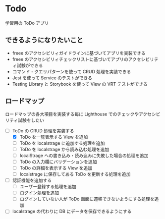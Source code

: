 # Todo

学習用の ToDo アプリ

## できるようになりたいこと

- freee のアクセシビリィガイドラインに基づいてアプリを実装できる
- freee のアクセシビリィチェックリストに基づいてアプリのアクセシビリティ試験ができる
- コマンド・クエリパターンを使って CRUD 処理を実装できる
- Jest を使って Service のテストができる
- Testing Library と Storybook を使って View の VRT テストができる

## ロードマップ

ロードマップの各大項目を実装する毎に Lighthouse でのチェックやアクセシビリティ試験をしたい

- [ ] ToDo の CRUD 処理を実装する
  - [x] ToDo を一覧表示する View を追加
  - [ ] ToDo を localstrage に追加する処理を追加
  - [ ] ToDo を localstrage から読み込む処理を追加
  - [ ] localStrage への書き込み・読み込みに失敗した場合の処理を追加
  - [ ] ToDo の入力欄にバリデーションを追加
  - [ ] ToDo の詳細を表示する View を追加
  - [ ] localstrage に保存してある ToDo を更新する処理を追加
- [ ] 認証機能を追加する
  - [ ] ユーザー登録する処理を追加
  - [ ] ログイン処理を追加
  - [ ] ログインしていない人が ToDo 画面に遷移できないようにする処理を追加
- [ ] localstrage の代わりに DB にデータを保存できるようにする
